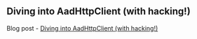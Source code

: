 ## Diving into AadHttpClient (with hacking!)

Blog post - [Diving into AadHttpClient (with hacking!)](http://spblog.net/post/2018/08/07/Diving-into-AadHttpClient-(with-hacking!))
